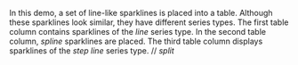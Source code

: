 In&nbsp;this demo, a&nbsp;set of&nbsp;line-like sparklines is&nbsp;placed into a&nbsp;table. Although these sparklines look similar, they have different series types. The first table column contains sparklines of&nbsp;the _line_ series type. In&nbsp;the second table column, _spline_ sparklines are placed. The third table column displays sparklines of&nbsp;the _step line_ series type.
// _split_